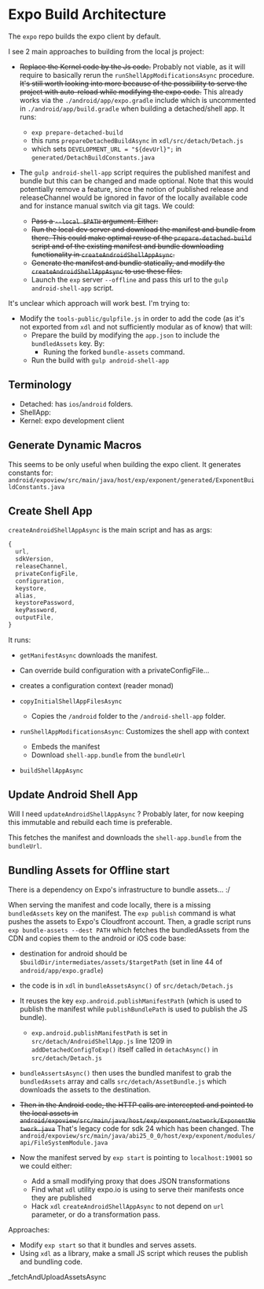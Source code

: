 # Expo Build Architecture

The `expo` repo builds the expo client by default.

I see 2 main approaches to building from the local js project:

  - ~~Replace the Kernel code by the Js code.~~ Probably not viable, as it will require to basically rerun the `runShellAppModificationsAsync` procedure. ~~It's still worth looking into more because of the possibility to serve the project with auto-reload while modifying the expo code.~~ This already works via the `./android/app/expo.gradle` include which is uncommented in `./android/app/build.gradle` when building a detached/shell app. It runs:

    - `exp prepare-detached-build`
    - this runs `prepareDetachedBuildAsync` in `xdl/src/detach/Detach.js`
    - which sets `DEVELOPMENT_URL = "${devUrl}";` in `generated/DetachBuildConstants.java`

  - The `gulp android-shell-app` script requires the published manifest and bundle but this can be changed and made optional. Note that this would potentially remove a feature, since the notion of published release and releaseChannel would be ignored in favor of the locally available code and for instance manual switch via git tags. We could:

    - ~~Pass a `--local $PATH` argument. Either:~~
    - ~~Run the local dev server and download the manifest and bundle from there. This could make optimal reuse of the `prepare-detached-build` script and of the existing manifest and bundle downloading functionality in `createAndroidShellAppAsync`.~~
    - ~~Generate the manifest and bundle statically, and modify the `createAndroidShellAppAsync` to use these files.~~
    - Launch the `exp` server `--offline` and pass this url to the `gulp android-shell-app` script.

It's unclear which approach will work best. I'm trying to:
  - Modify the `tools-public/gulpfile.js` in order to add the code (as it's not exported from `xdl` and not sufficiently modular as of know) that will:
    - Prepare the build by modifying the `app.json` to include the `bundledAssets` key. By:
      - Runing the forked `bundle-assets` command.
    - Run the build with `gulp android-shell-app`

## Terminology

  - Detached: has `ios`/`android` folders.
  - ShellApp:
  - Kernel: expo development client

## Generate Dynamic Macros

This seems to be only useful when building the expo client. It generates
constants for: `android/expoview/src/main/java/host/exp/exponent/generated/ExponentBuildConstants.java`

## Create Shell App

`createAndroidShellAppAsync` is the main script and has as args:

```js
{
  url,
  sdkVersion,
  releaseChannel,
  privateConfigFile,
  configuration,
  keystore,
  alias,
  keystorePassword,
  keyPassword,
  outputFile,
}
```

It runs:

  - `getManifestAsync` downloads the manifest.

  - Can override build configuration with a privateConfigFile...

  - creates a configuration context (reader monad)

  - `copyInitialShellAppFilesAsync`

    - Copies the `/android` folder to the `/android-shell-app` folder.

  - `runShellAppModificationsAsync`: Customizes the shell app with context

    - Embeds the manifest
    - Download `shell-app.bundle` from the `bundleUrl`

  - `buildShellAppAsync`

## Update Android Shell App

Will I need `updateAndroidShellAppAsync` ? Probably later, for now keeping this
immutable and rebuild each time is preferable.

This fetches the manifest and downloads the `shell-app.bundle` from the `bundleUrl`.

## Bundling Assets for Offline start

There is a dependency on Expo's infrastructure to bundle assets... :/

When serving the manifest and code locally, there is a missing `bundledAssets` key on the manifest. The `exp publish` command is what pushes the assets to Expo's Cloudfront account. Then, a gradle script runs `exp bundle-assets --dest PATH` which fetches the bundledAssets from the CDN and copies them to the android or iOS code base:

  - destination for android should be `$buildDir/intermediates/assets/$targetPath` (set in line 44 of `android/app/expo.gradle`)

  - the code is in `xdl` in `bundleAssetsAsync()` of `src/detach/Detach.js`

  - It reuses the key `exp.android.publishManifestPath` (which is used to publish the manifest while `publishBundlePath` is used to publish the JS bundle).
    - `exp.android.publishManifestPath` is set in `src/detach/AndroidShellApp.js` line 1209 in `addDetachedConfigToExp()` itself called in `detachAsync()` in `src/detach/Detach.js`

  - `bundleAssertsAsync()` then uses the bundled manifest to grab the `bundledAssets` array and calls `src/detach/AssetBundle.js` which downloads the assets to the destination.

  - ~~Then in the Android code, the HTTP calls are intercepted and pointed to the local assets in `android/expoview/src/main/java/host/exp/exponent/network/ExponentNetwork.java`~~ That's legacy code for sdk 24 which has been changed. The `android/expoview/src/main/java/abi25_0_0/host/exp/exponent/modules/api/FileSystemModule.java` 

  - Now the manifest served by `exp start` is pointing to `localhost:19001` so we could either:
    - Add a small modifying proxy that does JSON transformations
    - Find what `xdl` utility expo.io is using to serve their manifests once they are published
    - Hack `xdl` `createAndroidShellAppAsync` to not depend on `url` parameter, or do a transformation pass.

Approaches:

  - Modify `exp start` so that it bundles and serves assets.
  - Using `xdl` as a library, make a small JS script which reuses the publish and bundling code.

\_fetchAndUploadAssetsAsync
